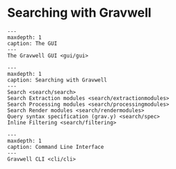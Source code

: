 # Searching with Gravwell

```{toctree}
---
maxdepth: 1
caption: The GUI
---
The Gravwell GUI <gui/gui>
```

```{toctree}
---
maxdepth: 1
caption: Searching with Gravwell
---
Search <search/search>
Search Extraction modules <search/extractionmodules>
Search Processing modules <search/processingmodules>
Search Render modules <search/rendermodules>
Query syntax specification (grav.y) <search/spec>
Inline Filtering <search/filtering>
```

```{toctree}
---
maxdepth: 1
caption: Command Line Interface
---
Gravwell CLI <cli/cli>
```
